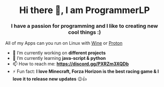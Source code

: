 <h1 align="center">Hi there 👋, I am ProgrammerLP</h1>
<h3 align="center">I have a passion for programming and I like to creating new cool things :)</h3>

All of my Apps can you run on Linux with [Wine](https://www.winehq.org/) or [Proton](https://github.com/ValveSoftware/Proton)

- 🔭 I’m currently working on **different projects**
- 🌱 I’m currently learning **java-script & python**
- 📫 How to reach me: **https://discord.gg/PXRZm3XQDb**
- ⚡ Fun fact: **I love Minecraft, Forza Horizon is the best racing game & I love it to release new updates** 😉👍

<p align="center"><img align="center" src=""</p> 

<!--
**ProgrammerLP/ProgrammerLP** is a ✨ _special_ ✨ repository because its `README.md` (this file) appears on your GitHub profile.

Here are some ideas to get you started:

- 🔭 I’m currently working on ...
- 🌱 I’m currently learning ...
- 👯 I’m looking to collaborate on ...
- 🤔 I’m looking for help with ...
- 💬 Ask me about ...
- 📫 How to reach me: ...
- 😄 Pronouns: ...
- ⚡ Fun fact: ...
-->
